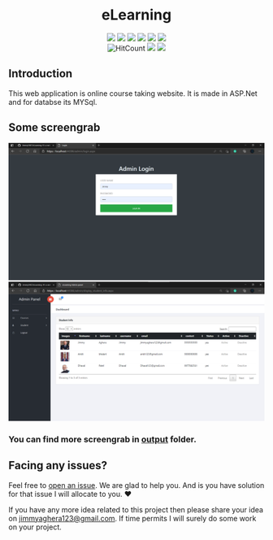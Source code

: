 <h1 align="center">eLearning</h1>
<div align="center">
  
<a href="https://github.com/Jimmy5467/eLearning/stargazers"><img src="https://img.shields.io/github/stars/Jimmy5467/eLearning?style=flat"/></a> 
<a href="https://github.com/Jimmy5467/eLearning/network/members"><img src="https://img.shields.io/github/forks/Jimmy5467/eLearning?style=flat"/></a> 
<a href="https://github.com/Jimmy5467/eLearning/pullss"><img src="https://img.shields.io/github/issues-pr/Jimmy5467/eLearning?style=flat?color=yellow"/></a> 
<a href="https://github.com/Jimmy5467/eLearning/issues"><img src="https://img.shields.io/github/issues/Jimmy5467/eLearning?style=flat"/></a> 
<a href="https://github.com/Jimmy5467/eLearning/graphs/contributors"><img src="https://img.shields.io/github/contributors/Jimmy5467/eLearning?color=orange"/></a> 
<a href="https://github.com/Jimmy5467/eLearning/blob/master/LICENSE"><img src="https://img.shields.io/github/license/Jimmy5467/eLearning?color=1abc9c"/></a> 
<br>
![HitCount](http://hits.dwyl.com/Jimmy5467/eLearning.svg)
![](https://img.shields.io/badge/Star-If_Liked-%23FF0000.svg?&style=flat&logoColor=white&color=white)
![](https://img.shields.io/badge/Fork-If_you_found_interesting-%23FF0000.svg?&style=flat&logoColor=white&color=white)<br>
</div>  

## Introduction
This web application is online course taking website. It is made in ASP.Net and for databse its MYSql.

## Some screengrab
![](https://github.com/Jimmy5467/eLearning/blob/master/output_images/admin_login.png)
![](https://github.com/Jimmy5467/eLearning/blob/master/output_images/current_student.png)
### You can find more screengrab in [output](https://github.com/Jimmy5467/eLearning/tree/master/output_images) folder. ###

## Facing any issues?

Feel free to [open an issue](https://github.com/Jimmy5467/eLearning/issues/new?assignees=&labels=Query&title=Query). We are glad to help you. And is you have solution for that issue I will allocate to you. ❤️ 

If you have any more idea related to this project then please share your idea on jimmyaghera123@gmail.com. If time permits I will surely do some work on your project.


